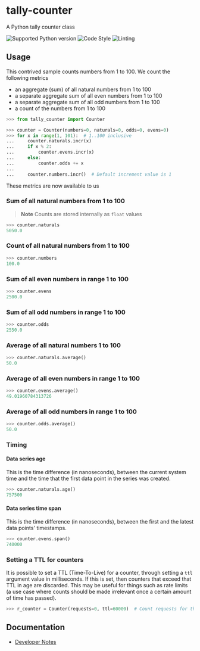 # tally-counter
A Python tally counter class

![Supported Python version](https://img.shields.io/badge/python-3.8%20%7C%203.9%20%7C%203.10%20%7C%203.11-blue)
![Code Style](https://img.shields.io/badge/style-black-brightgreen)
![Linting](https://img.shields.io/badge/linting-flake8%20%7C%20isort%20%7C%20mypy-yellowgreen)

## Usage
This contrived sample counts numbers from 1 to 100. We count the following metrics
- an aggregate (sum) of all natural numbers from 1 to 100
- a separate aggregate sum of all even numbers from 1 to 100
- a separate aggregate sum of all odd numbers from 1 to 100
- a count of the numbers from 1 to 100

```python
>>> from tally_counter import Counter

>>> counter = Counter(numbers=0, naturals=0, odds=0, evens=0)
>>> for x in range(1, 101):  # 1..100 inclusive
...     counter.naturals.incr(x)
...     if x % 2:
...         counter.evens.incr(x)
...     else:
...         counter.odds += x
...
...     counter.numbers.incr()  # Default increment value is 1

```

These metrics are now available to us
### Sum of all natural numbers from 1 to 100

> **Note**
> Counts are stored internally as `float` values

```python
>>> counter.naturals
5050.0

```
### Count of all natural numbers from 1 to 100
```python
>>> counter.numbers
100.0

```

### Sum of all even numbers in range 1 to 100
```python
>>> counter.evens
2500.0

```
### Sum of all odd numbers in range 1 to 100
```python
>>> counter.odds
2550.0

```
### Average of all natural numbers 1 to 100
```python
>>> counter.naturals.average()
50.0

```
### Average of all even numbers in range 1 to 100
```python
>>> counter.evens.average()
49.01960784313726

```
### Average of all odd numbers in range 1 to 100
```python
>>> counter.odds.average()
50.0

```

### Timing
#### Data series age
This is the time difference (in nanoseconds), between the current system time and the time that the first data point in the series was created.

```python
>>> counter.naturals.age()
757500

```

#### Data series time span
This is the time difference (in nanoseconds), between the first and the latest data points' timestamps.

```python
>>> counter.evens.span()
740000

```

### Setting a TTL for counters
It is possible to set a TTL (Time-To-Live) for a counter, through setting a `ttl` argument value in milliseconds.
If this is set, then counters that exceed that TTL in age are discarded.
This may be useful for things such as rate limits (a use case where counts should be made irrelevant once a certain amount of time has passed).

```python
>>> r_counter = Counter(requests=0, ttl=60000)  # Count requests for the past minute

```

## Documentation
- [Developer Notes](./docs/DEV.md)
